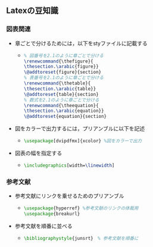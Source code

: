 ## Latexの豆知識
### 図表関連
- 章ごとで分けるためには，以下をstyファイルに記載する
  - ```tex
    % 図番号を2.1のように章ごとで分ける
    \renewcommand{\thefigure}{
    \thesection.\arabic{figure}}
    \@addtoreset{figure}{section}
    % 表番号を2.1のように章ごとで分ける
    \renewcommand{\thetable}{
    \thesection.\arabic{table}}
    \@addtoreset{table}{section}
    % 数式を2.1のように章ごとで分ける
    \renewcommand{\theequation}{
    \thesection.\arabic{equation}}
    \@addtoreset{equation}{section}
    ```
- 図をカラーで出力するには，プリアンブルに以下を記述
  - ```tex
    \usepackage[dvipdfmx]{xcolor} %図をカラーで出力
    ```
- 図表の幅を指定する
  - ```tex
    \includegraphics[width=\linewidth]
    ```
### 参考文献
- 参考文献にリンクを乗せるためのプリアンブル
  - ```tex
    \usepackage{hyperref} %参考文献のリンクの体裁用
    \usepackage{breakurl}
    ```
- 参考文献を順番に並べる
  - ```tex
    \bibliographystyle{junsrt}　% 参考文献を順番に
    ```  
